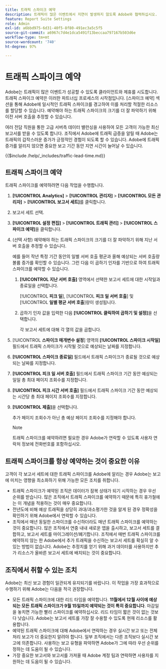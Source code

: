 ```yaml
---
title: 트래픽 스파이크 예약
description: 트래픽이 많은 이벤트에서 지연이 발생하지 않도록 Adobe와 협력하십시오.
feature: Report Suite Settings
role: Admin
exl-id: a6bbd975-6d31-40f5-8f80-491ec3a5c5f5
source-git-commit: a6967c7d4e1dca5491f13beccaa797167b503d6e
workflow-type: tm+mt
source-wordcount: '740'
ht-degree: 97%

---
```


# 트래픽 스파이크 예약

Adobe는 트래픽이 많은 이벤트가 성공할 수 있도록 클라이언트와 제휴를 시도합니다. 트래픽 스파이크 예약은 이러한 파트너십 프로세스의 시작점입니다. [스파이크 예약] 섹션을 통해 Adobe에 일시적인 트래픽 스파이크를 경고하여 이를 처리할 적절한 리소스를 할당할 수 있습니다. 예약해야 하는 트래픽 스파이크의 크기를 더 잘 파악하기 위해 이전 서버 호출을 추정할 수 있습니다.

여러 전담 직원을 통한 고급 서버측 데이터 밸런싱을 사용하여 모든 고객이 가능한 최신 보고서를 받을 수 있도록 합니다. 조직에서 Adobe에 트래픽 급증을 알릴 때 Adobe는 트래픽의 갑작스러운 증가가 긍정적인 경험이 되도록 할 수 있습니다. Adobe에 트래픽 증가를 알리지 않으면 중요한 보고 기간 동안 지연 시간이 늘어날 수 있습니다.

{{$include /help/_includes/traffic-lead-time.md}}

## 트래픽 스파이크 예약

트래픽 스파이크를 예약하려면 다음 작업을 수행합니다.

1. **[!UICONTROL Analytics]** > **[!UICONTROL 관리자]** > **[!UICONTROL 모든 관리자]** > **[!UICONTROL 보고서 세트]**&#x200B;를 클릭합니다.
1. 보고서 세트 선택.
1. **[!UICONTROL 설정 편집]** > **[!UICONTROL 트래픽 관리]** > **[!UICONTROL 스파이크 예약]**&#x200B;을 클릭합니다.
1. (선택 사항) 예약해야 하는 트래픽 스파이크의 크기를 더 잘 파악하기 위해 지난 서버 호출을 추정할 수 있습니다.

   예를 들어 작년 특정 기간 동안의 일별 서버 호출 평균과 올해 예상되는 서버 호출량 볼륨 증가를 확인할 수 있습니다. 그런 다음 이 곱하기 인자를 기반으로 하여 트래픽 스파이크를 예약할 수 있습니다.

   1. **[!UICONTROL 지난 서버 호출]** 영역에서 선택한 보고서 세트에 대한 시작일과 종료일을 선택합니다.

      [!UICONTROL **피크 일**], [!UICONTROL **피크 일 서버 호출**] 및 [!UICONTROL **일별 평균 서버 호출**]&#x200B;량이 생성됩니다.

   1. 곱하기 인자 값을 입력한 다음 **[!UICONTROL 클릭하여 곱하기 및 설정]**&#x200B;을 선택합니다.

      각 보고서 세트에 대해 각 열의 값을 곱합니다.
1. [!UICONTROL **스파이크 매개변수 설정**] 영역의 **[!UICONTROL 스파이크 시작일]** 필드에서 트래픽 스파이크가 시작될 것으로 예상되는 날짜를 지정합니다.
1. **[!UICONTROL 스파이크 종료일]** 필드에서 트래픽 스파이크가 종료될 것으로 예상되는 날짜를 지정합니다.
1. **[!UICONTROL 피크 일 서버 호출]** 필드에서 트래픽 스파이크 기간 동안 예상되는 일일 총 최대 페이지 조회수를 지정합니다.
1. **[!UICONTROL 피크 시간 서버 호출]** 필드에서 트래픽 스파이크 기간 동안 예상되는 시간당 총 최대 페이지 조회수를 지정합니다.
1. **[!UICONTROL 제출]**&#x200B;을 선택합니다.

   추가 페이지 조회수가 아닌 총 예상 페이지 조회수를 지정해야 합니다.

   >[!NOTE]
   >
   >트래픽 스파이크를 예약하려면 필요한 경우 Adobe가 연락할 수 있도록 사용자 연락처 정보에 전화번호를 포함하십시오.

## 트래픽 스파이크를 항상 예약하는 것이 중요한 이유

고객이 각 보고서 세트에 대한 트래픽 스파이크를 Adobe에 알리는 경우 Adobe는 보고에 미치는 영향을 최소화하기 위해 가능한 모든 조치를 취합니다.

* 트래픽 스파이크가 예약된 조직은 데이터가 잠복 상태가 되기 시작하는 경우 우선 순위를 받습니다. 많은 조직에서 트래픽 스파이크를 예약하기 때문에 특히 휴가철에는 이 개념을 적용하는 것이 매우 중요합니다.
* 전년도에 비해 예상 트래픽을 상당히 과대/과소평가한 것을 알게 된 경우 정확성을 확인하기 위해 Adobe에서 연락할 수 있습니다.
* 조직에서 매년 동일한 스파이크를 수신하더라도 매년 트래픽 스파이크를 예약하는 것이 중요합니다. 많은 조직에서 연중 내내 새로운 앱을 출시하고, 보고서 세트를 결합하고, 보고서 세트를 마이그레이션/폐기합니다. 조직에서 매번 트래픽 스파이크를 예약하지 않는 한 Adobe에서 추가 트래픽을 수신하는 보고서 세트를 확실히 알 수 있는 방법이 없습니다. Adobe는 추정치를 얻기 위해 과거 데이터를 사용하지만 추가 리소스가 올바른 보고서 세트에 배치되는 것이 중요합니다.

## 조직에서 취할 수 있는 조치

Adobe는 최신 보고 경험이 일관되게 유지되기를 바랍니다. 이 작업을 가장 효과적으로 수행하기 위해 Adobe는 다음을 적극 권장합니다.

* 모든 트래픽 스파이크에 대한 리드 타임을 예약합니다. **11월에서 12월 사이에 예상되는 모든 트래픽 스파이크가 9월 15일까지 예약되는 것이 특히 중요합니다**. 마감일을 놓치면 가능한 빨리 스파이크를 예약하십시오. 리드 타임이 짧은 것이 없는 것보다 낫습니다. Adobe는 보고서 세트를 가장 잘 수용할 수 있도록 현재 리소스를 활용합니다.
* 예약된 트래픽 스파이크에 대해 Adobe에서 연락하는 경우 실시간 보고 또는 전체 처리 보고가 더 중요한지 알려야 합니다. 일부 조직에서는 다른 조직보다 실시간 보고에 의존합니다. 사용하는 보고 유형을 파악하면 Adobe가 그에 따라 우선 순위를 정하는 데 도움이 될 수 있습니다.
* 가장 중요한 보고서와 보고서를 가져올 때 Adobe 계정 팀과 연락하면 사용자를 지원하는 데 도움이 될 수 있습니다.
